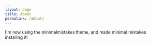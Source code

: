 ```yaml
---
layout: page
title: About
permalink: /about/
---
```


I'm now using the minimalmistakes theme, and made minimal mistakes installing it!